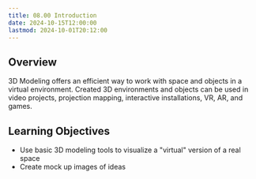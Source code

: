 ```yaml
---
title: 08.00 Introduction
date: 2024-10-15T12:00:00
lastmod: 2024-10-01T20:12:00
---
```


## Overview

3D Modeling offers an efficient way to work with space and objects in a virtual environment. Created 3D environments and objects can be used in video projects, projection mapping, interactive installations, VR, AR, and games.

## Learning Objectives

- Use basic 3D modeling tools to visualize a "virtual" version of a real space
- Create mock up images of ideas
